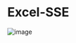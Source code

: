 # Excel-SSE




![image](https://github.com/user-attachments/assets/6674275b-3b1f-4159-83c9-ac3fa4b4ff71)
